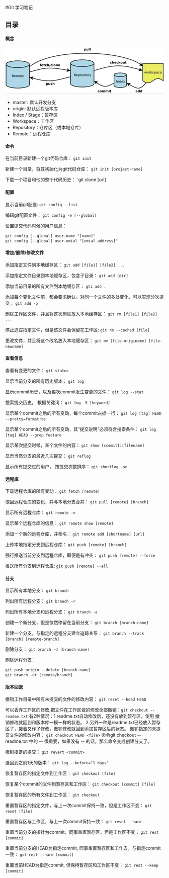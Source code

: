 #Git 学习笔记

## 目录
#### 概念

![git.text](./IMG/work/git.jpg)

- master: 默认开发分支                
- origin: 默认远程版本库                   
- Index / Stage：暂存区                 
- Workspace：工作区                 
- Repository：仓库区（或本地仓库）                 
- Remote：远程仓库       


#### 命令
在当前目录新建一个git代码仓库： `git init`                    

新建一个目录，将其初始化为git代码仓库： `git init [project-name]`             

下载一个项目和他的整个代码历史： `git clone [url]

#### 配置                
显示当前git配置: `git config --list`                  

编辑git配置文件： `git config -e [--global]`                   

设置提交代码时候的用户信息：  
```
git config [--global] user.name "[name]"     
git config [--global] user.emial "[emial address]"                        
```
#### 增加/删除/修改文件       
添加指定文件到本地缓存区： `git add [file1] [file2] ...`

添加指定文件目录到本地缓存区，包含子目录： `git add [dir]`   

添加当前目录的所有文件到本地缓存区： `gti add .`

添加每个变化文件前，都会要求确认。对同一个文件的多处变化，可以实现分次提交： `git add -p`             

删除工作区文件，并且将这次删除放入本地缓存区： `git rm [file1] [file2] ...` 

停止追踪指定文件，但是该文件会保留在工作区: `git rm --cached [file]`

更改文件，并且将这个改名放入本地缓存区： `git mv [file-originame] [file-newname]`

#### 查看信息
查看有变更的文件： `git status`

显示当前分支的所有历史版本： `git log`

显示commit历史，以及每次commit发生变更的文件： `git log --stat`

搜索提交历史， 根据关键词： `git log -S [keyword]`

显示某个commit之后的所有变动，每个commit占据一行： `git log [tag] HEAD --pretty=format:%s`

显示某个commit之后的所有变动，其“提交说明”必须符合搜索条件： `git log [tag] HEAD --grep feature`

显示某次提交时候，某个文件的内容： `git show [commit]:[filename]`

显示当然分支的最近几次提交： `git reflog`

显示所有提交过的用户， 按提交次数排序： `git shortlog -sn`

#### 远程库
下载远程仓库的所有变动： `git fetch [remote]`

取回远程仓库的变化，并与本地分支合并： `git pull [remote] [branch]`

显示所有远程仓库： `git remote -v`

显示某个远程仓库的信息： `git remote show [remote]`

添加一个新的远程仓库，并命名： `git remote add [shortname] [url]`

上传本地指定分支到远程仓库： `git push [remote] [branch]`

强行推送当前分支到远程仓库，即便是有冲突： `git push [remote] --force`               

推送所有分支到远程仓库: `git push [remote] --all`

#### 分支                  
显示所有本地分支： `git branch`

列出所有远程分支： `git branch -r`

列出所有本地分支和远程分支： `git branch -a`

创建一个新分支，但是依然停留在当前分支： `git branch [branch-name]`

新建一个分支，与指定的远程分支建立追踪关系： `git branch --track [branch] [remote-branch]`

删除分支： `git branch -d [branch-name]`

删除远程分支：         
```
git push origin --delete [branch-name]          
git branch -dr [remote/branch]
```


#### 版本回退
撤销工作目录中所有未提交的文件的修改内容： `git reset --head HEAD`

可以丢弃工作区的修改,把文件在工作区做的修改全部撤销：`git checkout -- readme.txt`
有2种情况：1.readme.txt自动修改后，还没有放到暂存区，使用 撤销修改就回到和版本库一模一样的状态。
		2.另外一种是readme.txt已经放入暂存区了，接着又作了修改，撤销修改就回到添加暂存区后的状态。
撤销指定的未提交文件的修改内容： `git checkout HEAD <file>`
命令git checkout -- readme.txt 中的 -- 很重要，如果没有 -- 的话，那么命令变成创建分支了。

撤销指定的提交： `git revert <commit>`

退回到之前1天的版本： `git log --before="1 days"`

恢复暂存区的指定文件到工作区： `git checkout [file]`

恢复某个commit的文件到暂存区和工作区： `git checkout [commit] [file]`

恢复暂存区的所有文件到工作区： `git checkout .`

重置暂存区的指定文件，与上一次commit保持一致，但是工作区不变： `git reset [file]`

重置暂存区与工作区，与上一次commit保持一致： `git reset --hard`

重置当前分支的指针为commit，同事重置暂存区，但是工作区不变： `git rest [commit]`

重置当前分支的HEAD为指定commit, 同事重置暂存区和工作去，与指定commit一致： `git rest --hard [commit]`

重置当前HEAD为指定commit, 但保持暂存区和工作区不变： `git rest --keep [commit]`




	
